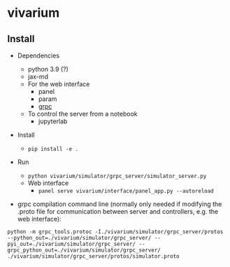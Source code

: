 # vivarium
 
## Install

- Dependencies
  - python 3.9 (?)
  - jax-md
  - For the web interface
    - panel
    - param
    - [grpc](https://grpc.io/docs/languages/python/quickstart/)
  - To control the server from a notebook
    - jupyterlab

- Install
  - `pip install -e .`
- Run
  - `python vivarium/simulator/grpc_server/simulator_server.py`
  - Web interface
    - `panel serve vivarium/interface/panel_app.py --autoreload`

- grpc compilation command line (normally only needed if modifying the .proto file for communication between server and controllers, e.g. the web interface):
```
python -m grpc_tools.protoc -I./vivarium/simulator/grpc_server/protos --python_out=./vivarium/simulator/grpc_server/ --pyi_out=./vivarium/simulator/grpc_server/ --grpc_python_out=./vivarium/simulator/grpc_server/ ./vivarium/simulator/grpc_server/protos/simulator.proto
```
